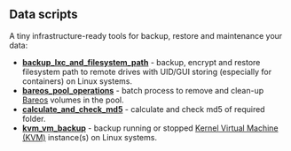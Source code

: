 Data scripts
--------------

A tiny infrastructure-ready tools for backup, restore and maintenance your data:

- [**backup_lxc_and_filesystem_path**](backup_lxc_and_filesystem_path/README.md) - backup, encrypt and restore 
filesystem path to remote drives with UID/GUI storing (especially for containers) on Linux systems.
- [**bareos_pool_operations**](bareos_pool_operations/README.md) - batch process to remove and clean-up
[Bareos](https://www.bareos.com/) volumes in the pool.
- [**calculate_and_check_md5**](calculate_and_check_md5) - calculate and check md5 of required folder.
- [**kvm_vm_backup**](kvm_vm_backup/README.md) - backup running or stopped
[Kernel Virtual Machine (KVM)](https://www.linux-kvm.org/page/Main_Page) instance(s) on Linux systems.
